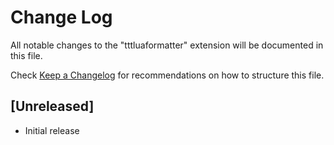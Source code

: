 # Change Log

All notable changes to the "tttluaformatter" extension will be documented in this file.

Check [Keep a Changelog](http://keepachangelog.com/) for recommendations on how to structure this file.

## [Unreleased]

- Initial release